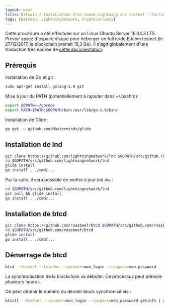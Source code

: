 ```yaml
---
layout: post
title: Bitcoin / Installation d'un noeud Lightning sur testnet - Partie 1
tags: [Bitcoin, LightningNetwork, Cryptocurrency]
---
```


Cette procédure a été effectuée sur un Linux Ubuntu Server 16.04.3 LTS. Prévoir assez d'espace disque pour héberger un full node Bitcoin testnet (le 27/12/2017, la blockchain prenait 15,3 Go).
Il s'agit globalement d'une traduction très épurée de [cette documentation](http://dev.lightning.community/guides/installation).

## Prérequis

Installation de Go et git :
```bash
sudo apt-get install golang-1.9 git
```

Mise à jour du PATH (potentiellement à rajouter dans ~/.bashrc):
```bash
export GOPATH=~/gocode
export PATH=$PATH:$GOPATH/bin:/usr/lib/go-1.9/bin/
```

Installation de Glide :
```bash
go get -u github.com/Masterminds/glide
```

## Installation de lnd

```bash
git clone https://github.com/lightningnetwork/lnd $GOPATH/src/github.com/lightningnetwork/lnd
cd $GOPATH/src/github.com/lightningnetwork/lnd
glide install
go install . ./cmd/...
```

Par la suite, il sera possible de mettre à jour lnd via :

```bash
cd $GOPATH/src/github.com/lightningnetwork/lnd
git pull && glide install
go install . ./cmd/...
```

## Installation de btcd

```bash
git clone https://github.com/roasbeef/btcd $GOPATH/src/github.com/roasbeef/btcd
cd $GOPATH/src/github.com/roasbeef/btcd
glide install
go install . ./cmd/...
```

## Démarrage de btcd

```bash
btcd --testnet --txindex --rpcuser=mon_login --rpcpass=mon_password
```

La synchronisation de la blockchain va débuter. Ce processus peut prendre plusieurs heures.

On peut obtenir le numéro du dernier block synchronisé via :

```bash
btcctl --testnet --rpcuser=mon_login --rpcpass=mon_password getinfo | grep blocks
```
